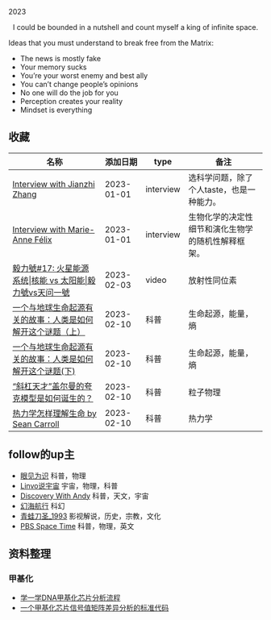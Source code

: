 2023

<center>I could be bounded in a nutshell and count myself a king of infinite space.</center>

Ideas that you must understand to break free from the Matrix:
- The news is mostly fake
- Your memory sucks
- You’re your worst enemy and best ally
- You can’t change people’s opinions
- No one will do the job for you
- Perception creates your reality
- Mindset is everything


## 收藏

| 名称                                           | 添加日期   | type         | 备注                                           |
| ---------------------------------------------- | ------- | --------- | ---------------------------------------------- |
| [Interview with Jianzhi Zhang](https://www.cell.com/current-biology/fulltext/S0960-9822(20)30566-2) | 2023-01-01  | interview | 选科学问题，除了个人taste，也是一种能力。 |
| [Interview with Marie-Anne Félix](https://www.sciencedirect.com/science/article/pii/S096098220800609X)| 2023-01-01  | interview |生物化学的决定性细节和演化生物学的随机性解释框架。 |
| [毅力號#17: 火星能源系统\|核能 vs 太阳能\|毅力號vs天问一號](https://www.youtube.com/watch?v=3Y3mCZjMM8w&ab_channel=DiscoveryWithAndy) | 2023-02-03 | video | 放射性同位素 | 
| [一个与地球生命起源有关的故事：人类是如何解开这个谜题（上）](https://mp.weixin.qq.com/s/uNw7OxJQwjdhjJIos7r78w) | 2023-02-10 | 科普 | 生命起源，能量，熵 | 
| [一个与地球生命起源有关的故事：人类是如何解开这个谜题(下)](https://baike.baidu.com/tashuo/browse/content?id=c879ed0e4e9062147f340935) | 2023-02-10 | 科普 | 生命起源，能量，熵 | 
| [“斜杠天才”盖尔曼的夸克模型是如何诞生的？](http://zhishifenzi.com/news/other/10895.html) | 2023-02-10 | 科普 | 粒子物理|
| [热力学怎样理解生命 by Sean Carroll](https://www.thepaper.cn/newsDetail_forward_13950476) | 2023-02-10 | 科普 | 热力学 | 

## follow的up主
- [眼见为识](https://space.bilibili.com/430948380/) 科普，物理
- [Linvo说宇宙](https://space.bilibili.com/357515451?spm_id_from=333.337.0.0) 宇宙，物理，科普
- [Discovery With Andy](https://www.youtube.com/@discoverywithandy3049) 科普，天文，宇宙
- [幻海航行](https://space.bilibili.com/193147738?spm_id_from=333.337.0.0) 科幻
- [青蛙刀圣_1993](https://space.bilibili.com/17588331?spm_id_from=333.337.search-card.all.click) 影视解说，历史，宗教，文化
- [PBS Space Time](https://www.youtube.com/@pbsspacetime) 科普，物理，英文

## 资料整理
### 甲基化
- [学一学DNA甲基化芯片分析流程](https://www.jieandze1314.com/post/cnposts/227/)
- [一个甲基化芯片信号值矩阵差异分析的标准代码](https://github.com/jmzeng1314/methy_array)




